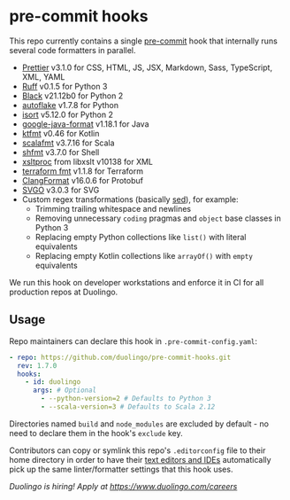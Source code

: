 # pre-commit hooks

This repo currently contains a single [pre-commit](https://pre-commit.com/) hook that internally runs several code formatters in parallel.

- [Prettier](https://github.com/prettier/prettier) v3.1.0 for CSS, HTML, JS, JSX, Markdown, Sass, TypeScript, XML, YAML
- [Ruff](https://docs.astral.sh/ruff/) v0.1.5 for Python 3
- [Black](https://github.com/psf/black) v21.12b0 for Python 2
- [autoflake](https://github.com/myint/autoflake) v1.7.8 for Python <!-- TODO: Upgrade to v2+, restrict to Python 2, and reenable Ruff rule F401 once our Python 3 repos that were converted from Python 2 no longer use type hint comments: https://github.com/PyCQA/autoflake/issues/222#issuecomment-1419089254 -->
- [isort](https://github.com/PyCQA/isort) v5.12.0 for Python 2
- [google-java-format](https://github.com/google/google-java-format) v1.18.1 for Java
- [ktfmt](https://github.com/facebookincubator/ktfmt) v0.46 for Kotlin
- [scalafmt](https://scalameta.org/scalafmt/) v3.7.16 for Scala
- [shfmt](https://github.com/mvdan/sh) v3.7.0 for Shell
- [xsltproc](http://www.xmlsoft.org/xslt/xsltproc.html) from libxslt v10138 for XML
- [terraform fmt](https://github.com/hashicorp/terraform) v1.1.8 for Terraform <!-- 1.6.3 is too slow, causing timeouts. TODO: Try again on a later version? -->
- [ClangFormat](https://clang.llvm.org/docs/ClangFormat.html) v16.0.6 for Protobuf
- [SVGO](https://github.com/svg/svgo) v3.0.3 for SVG
- Custom regex transformations (basically [sed](https://en.wikipedia.org/wiki/Sed)), for example:
  - Trimming trailing whitespace and newlines
  - Removing unnecessary `coding` pragmas and `object` base classes in Python 3
  - Replacing empty Python collections like `list()` with literal equivalents
  - Replacing empty Kotlin collections like `arrayOf()` with `empty` equivalents

We run this hook on developer workstations and enforce it in CI for all production repos at Duolingo.

## Usage

Repo maintainers can declare this hook in `.pre-commit-config.yaml`:

```yaml
- repo: https://github.com/duolingo/pre-commit-hooks.git
  rev: 1.7.0
  hooks:
    - id: duolingo
      args: # Optional
        - --python-version=2 # Defaults to Python 3
        - --scala-version=3 # Defaults to Scala 2.12
```

Directories named `build` and `node_modules` are excluded by default - no need to declare them in the hook's `exclude` key.

Contributors can copy or symlink this repo's `.editorconfig` file to their home directory in order to have their [text editors and IDEs](https://editorconfig.org/) automatically pick up the same linter/formatter settings that this hook uses.

_Duolingo is hiring! Apply at https://www.duolingo.com/careers_
